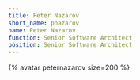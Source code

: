 ```yaml
---
title: Peter Nazarov
short_name: pnazarov
name: Peter Nazarov
function: Senior Software Architect
position: Senior Software Architect
---
```


{% avatar peternazarov size=200 %}